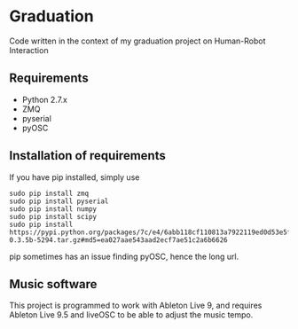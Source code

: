 # Graduation
Code written in the context of my graduation project on Human-Robot Interaction

## Requirements
- Python 2.7.x
- ZMQ
- pyserial
- pyOSC

## Installation of requirements
If you have pip installed, simply use

```
sudo pip install zmq
sudo pip install pyserial
sudo pip install numpy
sudo pip install scipy
sudo pip install https://pypi.python.org/packages/7c/e4/6abb118cf110813a7922119ed0d53e5fe51c570296785ec2a39f37606d85/pyOSC-0.3.5b-5294.tar.gz#md5=ea027aae543aad2ecf7ae51c2a6b6626
```
pip sometimes has an issue finding pyOSC, hence the long url.

## Music software
This project is programmed to work with Ableton Live 9, and requires Ableton Live 9.5 and liveOSC to be able to adjust the music tempo.
